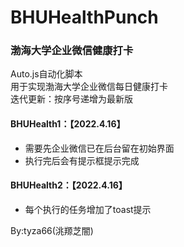 # BHUHealthPunch
### 渤海大学企业微信健康打卡
Auto.js自动化脚本  
用于实现渤海大学企业微信每日健康打卡  
迭代更新：按序号递增为最新版  
#### BHUHealth1：【2022.4.16】  
- 需要先企业微信已在后台留在初始界面  
- 执行完后会有提示框提示完成
#### BHUHealth2：【2022.4.16】  
- 每个执行的任务增加了toast提示  

By:tyza66(洮羱芝闇)
